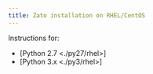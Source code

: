 ```yaml
---
title: Zato installation on RHEL/CentOS
---
```


Instructions for:

-   [Python 2.7 \<./py27/rhel\>]
-   [Python 3.x \<./py3/rhel\>]
